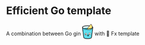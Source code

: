 # Efficient Go template
A combination between Go gin <img width="30px" style="margin-bottom:-10px" src="https://raw.githubusercontent.com/gin-gonic/logo/master/color.png"> with :unicorn: Fx template

## 
